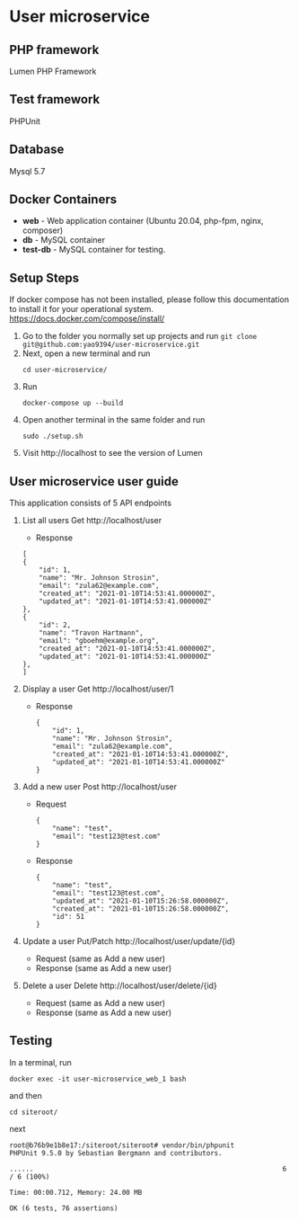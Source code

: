# User microservice

## PHP framework
Lumen PHP Framework

## Test framework
PHPUnit

## Database
Mysql 5.7

## Docker Containers
-  **web** - Web application container (Ubuntu 20.04, php-fpm, nginx, composer)
-  **db** - MySQL container
-  **test-db** - MySQL container for testing.

## Setup Steps
If docker compose has not been installed, please follow this documentation to install it for your operational system.
https://docs.docker.com/compose/install/

1. Go to the folder you normally set up projects and run ```git clone git@github.com:yao9394/user-microservice.git```
2. Next, open a new terminal and run 
    ```
    cd user-microservice/
    ```
3. Run 
    ```
    docker-compose up --build
    ```
4. Open another terminal in the same folder and run 
    ```
    sudo ./setup.sh 
    ```
5. Visit http://localhost to see the version of Lumen

## User microservice user guide
This application consists of 5 API endpoints

1. List all users
    Get http://localhost/user
    - Response
    ```
    [
    {
        "id": 1,
        "name": "Mr. Johnson Strosin",
        "email": "zula62@example.com",
        "created_at": "2021-01-10T14:53:41.000000Z",
        "updated_at": "2021-01-10T14:53:41.000000Z"
    },
    {
        "id": 2,
        "name": "Travon Hartmann",
        "email": "gboehm@example.org",
        "created_at": "2021-01-10T14:53:41.000000Z",
        "updated_at": "2021-01-10T14:53:41.000000Z"
    },
    ]
    ```
2. Display a user
    Get http://localhost/user/1
    - Response
        ```
        {
            "id": 1,
            "name": "Mr. Johnson Strosin",
            "email": "zula62@example.com",
            "created_at": "2021-01-10T14:53:41.000000Z",
            "updated_at": "2021-01-10T14:53:41.000000Z"
        }
        ```
3. Add a new user
    Post http://localhost/user
    - Request
        ```
        {
            "name": "test",
            "email": "test123@test.com"
        }
        ```
    - Response
        ```
        {
            "name": "test",
            "email": "test123@test.com",
            "updated_at": "2021-01-10T15:26:58.000000Z",
            "created_at": "2021-01-10T15:26:58.000000Z",
            "id": 51
        }
        ```
4. Update a user
    Put/Patch http://localhost/user/update/{id}
    - Request (same as Add a new user)
    - Response (same as Add a new user)

5. Delete a user
    Delete http://localhost/user/delete/{id}
    - Request (same as Add a new user)
    - Response (same as Add a new user)

## Testing
In a terminal, run 
```
docker exec -it user-microservice_web_1 bash
```
and then
```
cd siteroot/
```
next
```
root@b76b9e1b8e17:/siteroot/siteroot# vendor/bin/phpunit 
PHPUnit 9.5.0 by Sebastian Bergmann and contributors.

......                                                              6 / 6 (100%)

Time: 00:00.712, Memory: 24.00 MB

OK (6 tests, 76 assertions)

```
